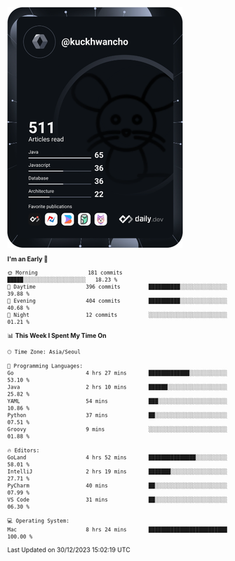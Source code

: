 <a href="https://app.daily.dev/kuckhwancho"><img src="https://github.com/kuckjwi0928/kuckjwi0928/blob/master/devcard.svg" width="400" alt="Kuckjwi Devcard"/></a>

<!--START_SECTION:waka-->
**I'm an Early 🐤** 

```text
🌞 Morning                181 commits         █████░░░░░░░░░░░░░░░░░░░░   18.23 % 
🌆 Daytime                396 commits         ██████████░░░░░░░░░░░░░░░   39.88 % 
🌃 Evening                404 commits         ██████████░░░░░░░░░░░░░░░   40.68 % 
🌙 Night                  12 commits          ░░░░░░░░░░░░░░░░░░░░░░░░░   01.21 % 
```


📊 **This Week I Spent My Time On** 

```text
🕑︎ Time Zone: Asia/Seoul

💬 Programming Languages: 
Go                       4 hrs 27 mins       █████████████░░░░░░░░░░░░   53.10 % 
Java                     2 hrs 10 mins       ██████░░░░░░░░░░░░░░░░░░░   25.82 % 
YAML                     54 mins             ███░░░░░░░░░░░░░░░░░░░░░░   10.86 % 
Python                   37 mins             ██░░░░░░░░░░░░░░░░░░░░░░░   07.51 % 
Groovy                   9 mins              ░░░░░░░░░░░░░░░░░░░░░░░░░   01.88 % 

🔥 Editors: 
GoLand                   4 hrs 52 mins       ███████████████░░░░░░░░░░   58.01 % 
IntelliJ                 2 hrs 19 mins       ███████░░░░░░░░░░░░░░░░░░   27.71 % 
PyCharm                  40 mins             ██░░░░░░░░░░░░░░░░░░░░░░░   07.99 % 
VS Code                  31 mins             ██░░░░░░░░░░░░░░░░░░░░░░░   06.30 % 

💻 Operating System: 
Mac                      8 hrs 24 mins       █████████████████████████   100.00 % 
```


 Last Updated on 30/12/2023 15:02:19 UTC
<!--END_SECTION:waka-->
